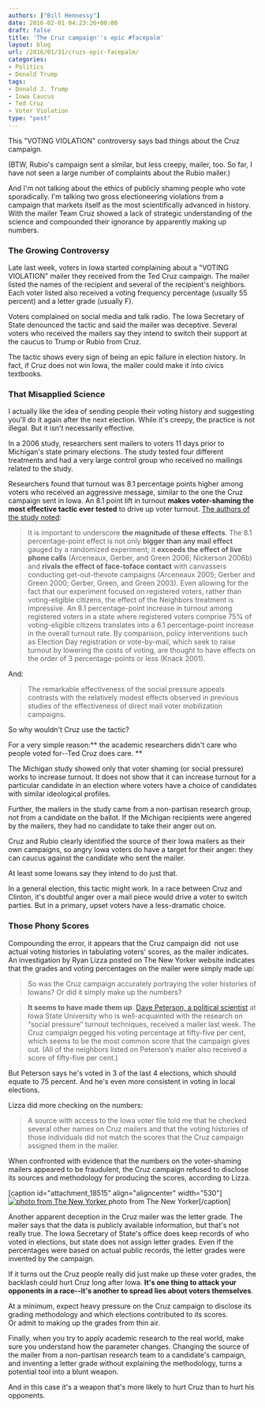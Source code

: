 ```yaml
---
authors: ["Bill Hennessy"]
date: 2016-02-01 04:23:26+00:00
draft: false
title: 'The Cruz campaign''s epic #facepalm'
layout: blog
url: /2016/01/31/cruzs-epic-facepalm/
categories:
- Politics
- Donald Trump
tags:
- Donald J. Trump
- Iowa Caucus
- Ted Cruz
- Voter Violation
type: "post"
---
```


This "VOTING VIOLATION" controversy says bad things about the Cruz campaign.

(BTW, Rubio's campaign sent a similar, but less creepy, mailer, too. So far, I have not seen a large number of complaints about the Rubio mailer.)

And I'm not talking about the ethics of publicly shaming people who vote sporadically. I'm talking two gross electioneering violations from a campaign that markets itself as the most scientifically advanced in history. With the mailer Team Cruz showed a lack of strategic understanding of the science and compounded their ignorance by apparently making up numbers.



### The Growing Controversy



Late last week, voters in Iowa started complaining about a "VOTING VIOLATION" mailer they received from the Ted Cruz campaign. The mailer listed the names of the recipient and several of the recipient's neighbors. Each voter listed also received a voting frequency percentage (usually 55 percent) and a letter grade (usually F).

Voters complained on social media and talk radio. The Iowa Secretary of State denounced the tactic and said the mailer was deceptive. Several voters who received the mailers say they intend to switch their support at the caucus to Trump or Rubio from Cruz.

The tactic shows every sign of being an epic failure in election history. In fact, if Cruz does not win Iowa, the mailer could make it into civics textbooks.



### That Misapplied Science



I actually like the idea of sending people their voting history and suggesting you'll do it again after the next election. While it's creepy, the practice is not illegal. But it isn't necessarily effective.

In a 2006 study, researchers sent mailers to voters 11 days prior to Michigan's state primary elections. The study tested four different treatments and had a very large control group who received no mailings related to the study.

Researchers found that turnout was 8.1 percentage points higher among voters who received an aggressive message, similar to the one the Cruz campaign sent in Iowa. An 8.1 point lift in turnout **makes voter-shaming the most effective tactic ever tested** to drive up voter turnout. [The authors of the study noted](https://isps.yale.edu/sites/default/files/publication/2012/12/ISPS08-001.pdf):



> It is important to underscore **the magnitude of these effects**. The 8.1 percentage-point effect is not only **bigger than any mail effect** gauged by a randomized experiment; it **exceeds the effect of live phone calls** (Arceneaux, Gerber, and Green 2006; Nickerson 2006b) and **rivals the effect of face-toface contact** with canvassers conducting get-out-thevote campaigns (Arceneaux 2005; Gerber and Green 2000; Gerber, Green, and Green 2003). Even allowing for the fact that our experiment focused on registered voters, rather than voting-eligible citizens, the effect of the Neighbors treatment is impressive. An 8.1 percentage-point increase in turnout among registered voters in a state where registered voters comprise 75% of voting-eligible citizens translates into a 6.1 percentage-point increase in the overall turnout rate. By comparison, policy interventions such as Election Day registration or vote-by-mail, which seek to raise turnout by lowering the costs of voting, are thought to have effects on the order of 3 percentage-points or less (Knack 2001).



And:



> The remarkable effectiveness of the social pressure appeals contrasts with the relatively modest effects observed in previous studies of the effectiveness of direct mail voter mobilization campaigns.



So why wouldn't Cruz use the tactic?

For a very simple reason:** the academic researchers didn't care who people voted for--Ted Cruz does care. **

The Michigan study showed only that voter shaming (or social pressure) works to increase turnout. It does not show that it can increase turnout for a particular candidate in an election where voters have a choice of candidates with similar ideological profiles.

Further, the mailers in the study came from a non-partisan research group, not from a candidate on the ballot. If the Michigan recipients were angered by the mailers, they had no candidate to take their anger out on.

Cruz and Rubio clearly identified the source of their Iowa mailers as their own campaigns, so angry Iowa voters do have a target for their anger: they can caucus against the candidate who sent the mailer.

At least some Iowans say they intend to do just that.

In a general election, this tactic might work. In a race between Cruz and Clinton, it's doubtful anger over a mail piece would drive a voter to switch parties. But in a primary, upset voters have a less-dramatic choice.



### Those Phony Scores



Compounding the error, it appears that the Cruz campaign did  not use actual voting histories in tabulating voters' scores, as the mailer indicates. An investigation by Ryan Lizza posted on The New Yorker website indicates that the grades and voting percentages on the mailer were simply made up:



> 

> 
> So was the Cruz campaign accurately portraying the voter histories of Iowans? Or did it simply make up the numbers?
> 
> 

> 
> **It seems to have made them up**. [Dave Peterson, a political scientist](https://www.pols.iastate.edu/directory/david-peterson/) at Iowa State University who is well-acquainted with the research on “social pressure” turnout techniques, received a mailer last week. The Cruz campaign pegged his voting percentage at fifty-five per cent, which seems to be the most common score that the campaign gives out. (All of the neighbors listed on Peterson’s mailer also received a score of fifty-five per cent.)
> 
> 






But Peterson says he's voted in 3 of the last 4 elections, which should equate to 75 percent. And he's even more consistent in voting in local elections.





Lizza did more checking on the numbers:





> 

> 
> A source with access to the Iowa voter file told me that he checked several other names on Cruz mailers and that the voting histories of those individuals did not match the scores that the Cruz campaign assigned them in the mailer.
> 
> 




When confronted with evidence that the numbers on the voter-shaming mailers appeared to be fraudulent, the Cruz campaign refused to disclose its sources and methodology for producing the scores, according to Lizza.

[caption id="attachment_18515" align="aligncenter" width="530"][![photo from The New Yorker](https://hennessysview.com/wp-content/uploads/2016/01/Lizza-Iowa-Cruz-mailer.jpg)
](https://www.newyorker.com/news/news-desk/ted-cruzs-iowa-mailers-are-more-fraudulent-than-everyone-thinks) photo from The New Yorker[/caption]

Another apparent deception in the Cruz mailer was the letter grade. The mailer says that the data is publicly available information, but that's not really true. The Iowa Secretary of State's office does keep records of who voted in elections, but state does not assign letter grades. Even if the percentages were based on actual public records, the letter grades were invented by the campaign.

If it turns out the Cruz people really did just make up these voter grades, the backlash could hurt Cruz long after Iowa. **It's one thing to attack your opponents in a race--it's another to spread lies about voters themselves**.

At a minimum, expect heavy pressure on the Cruz campaign to disclose its grading methodology and which elections contributed to its scores. Or admit to making up the grades from thin air.

Finally, when you try to apply academic research to the real world, make sure you understand how the parameter changes. Changing the source of the mailer from a non-partisan research team to a candidate's campaign, and inventing a letter grade without explaining the methodology, turns a potential tool into a blunt weapon.

And in this case it's a weapon that's more likely to hurt Cruz than to hurt his opponents.
